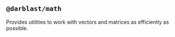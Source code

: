 ## `@darblast/math`

Provides utilities to work with vectors and matrices as efficiently as possible.
